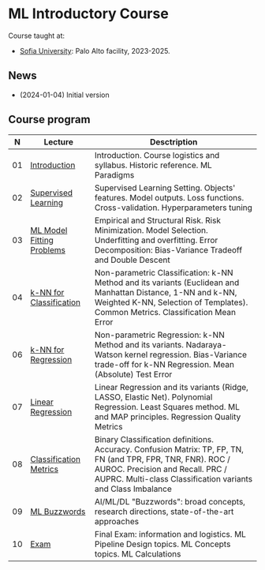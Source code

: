 # ML Introductory Course
Course taught at:
* [Sofia University](https://www.sofia.edu): Palo Alto facility, 2023-2025.

## News
* (2024-01-04) Initial version

## Course program
| N  | Lecture       | Desctription                                 | 
| -- | ------------- | -------------                                | 
| 01 | [Introduction](/lectures/lecture_ml_01.pdf)    | Introduction. Course logistics and syllabus. Historic reference. ML Paradigms |
| 02 | [Supervised Learning](/lectures/lecture_ml_02.pdf)    | Supervised Learning Setting. Objects' features. Model outputs. Loss functions. Cross-validation. Hyperparameters tuning |
| 03 | [ML Model Fitting Problems](/lectures/lecture_ml_03.pdf)    | Empirical and Structural Risk. Risk Minimization. Model Selection. Underfitting and overfitting. Error Decomposition: Bias-Variance Tradeoff and Double Descent |
| 04 | [k-NN for Classification](/lectures/lecture_ml_04.pdf)    | Non-parametric Classification: k-NN Method and its variants (Euclidean and Manhattan Distance, 1-NN and k-NN, Weighted K-NN, Selection of Templates). Common Metrics. Classification Mean Error |
| 06 | [k-NN for Regression](/lectures/lecture_ml_06.pdf)    | Non-parametric Regression: k-NN Method and its variants. Nadaraya-Watson kernel regression. Bias-Variance trade-off for k-NN Regression. Mean (Absolute) Test Error |
| 07 | [Linear Regression](/lectures/lecture_ml_07.pdf)    | Linear Regression and its variants (Ridge, LASSO, Elastic Net). Polynomial Regression. Least Squares method. ML and MAP principles. Regression Quality Metrics |
| 08 | [Classification Metrics](/lectures/lecture_ml_08.pdf)    | Binary Classification definitions. Accuracy. Confusion Matrix: TP, FP, TN, FN (and TPR, FPR, TNR, FNR). ROC / AUROC. Precision and Recall. PRC / AUPRC. Multi-class Classification variants and Class Imbalance |
| 09 | [ML Buzzwords](/lectures/lecture_ml_09.pdf)    | AI/ML/DL "Buzzwords": broad concepts, research directions, state-of-the-art approaches |
| 10 | [Exam](/lectures/lecture_ml_10.pdf)    | Final Exam: information and logistics. ML Pipeline Design topics. ML Concepts topics. ML Calculations |
